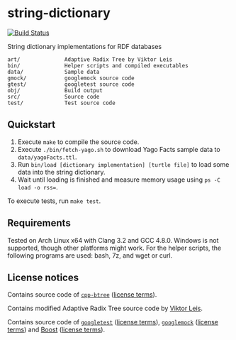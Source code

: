 # string-dictionary

[![Build Status](https://secure.travis-ci.org/fwalch/string-dictionary.png?branch=master)](http://travis-ci.org/fwalch/string-dictionary)

String dictionary implementations for RDF databases

    art/              Adaptive Radix Tree by Viktor Leis
    bin/              Helper scripts and compiled executables
    data/             Sample data
    gmock/            googlemock source code
    gtest/            googletest source code
    obj/              Build output
    src/              Source code
    test/             Test source code

## Quickstart

 1. Execute `make` to compile the source code.
 2. Execute `./bin/fetch-yago.sh` to download Yago Facts sample data to `data/yagoFacts.ttl`.
 3. Run `bin/load [dictionary implementation] [turtle file]` to load some data into the string dictionary.
 4. Wait until loading is finished and measure memory usage using `ps -C load -o rss=`.

To execute tests, run `make test`.

## Requirements

Tested on Arch Linux x64 with Clang 3.2 and GCC 4.8.0. Windows is not supported, though other platforms might work.
For the helper scripts, the following programs are used: bash, 7z, and wget or curl.

## License notices

Contains source code of [`cpp-btree`](https://code.google.com/p/cpp-btree) ([license terms](btree/COPYING)).

Contains modified Adaptive Radix Tree source code by [Viktor Leis](http://www-db.in.tum.de/~leis/).

Contains source code of [`googletest`](https://code.google.com/p/googletest) ([license terms](gtest/COPYING)), [`googlemock`](https://code.google.com/p/googlemock) ([license terms](gmock/COPYING)) and [Boost](http://www.boost.org) ([license terms](boost/LICENSE_1_0.txt)).
